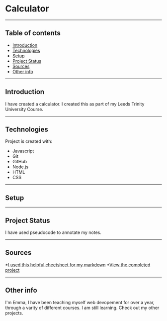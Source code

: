 # Calculator
----

## Table of contents
* [Introduction](#introduction)
* [Technologies](#technologies)
* [Setup](#setup)
* [Project Status](#projectstatus)
* [Sources](#sources)
* [Other info](*otherinfo)

------

## Introduction
I have created a calculator. I created this as part of my Leeds Trinity University Course. 

----
	
## Technologies
Project is created with:
* Javascript 
* Git
* GitHub
* Node.js
* HTML
* CSS

----

## Setup 

----

## Project Status
I have used pseudocode to annotate my notes. 

-----

## Sources 

*[I used this helpful cheetsheet for my markdown](https://github.com/adam-p/markdown-here/wiki/Markdown-Here-Cheatsheet)
*[View the completed project](https://scrumpyflea.github.io/Calculator/)

-----

## Other info

I'm Emma, I have been teaching myself web devopement for over a year, through a varity of different courses. I am still learning. 
Check out my other projects. 

